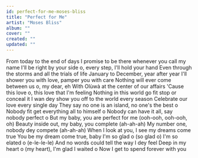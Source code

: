 ```yaml
---
id: perfect-for-me-moses-bliss
title: "Perfect for Me"
artist: "Moses Bliss"
album: ""
cover: ""
created: ""
updated: ""
---
```


From today to the end of days
I promise to be there whenever you call my name
I'll be right by your side o, every step, I'll hold your hand
Even through the storms and all the trials of life
January to December, year after year
I'll shower you with love, pamper you with care
Nothing will ever come between us o, my dear, eh
With Olùwà at the center of our affairs
'Cause this love o, this love that I'm feeling
Nothing in this world go fit stop or conceal it
I wan dey show you off to the world every season
Celebrate our love every single day
They say no one is an island, no one's the best o
Nobody fit get everything all to himself o
Nobody can have it all, say nobody perfect o
But my baby, you are perfect for me (ooh-ooh, ooh-ooh, oh)
Beauty inside out, my baby, you complete (ah-ah-ah)
My number one, nobody dey compete (ah-ah-ah)
When I look at you, I see my dreams come true
You be my dream come true, baby
I'm so glad o (so glad o)
I'm so elated o (e-le-le-le)
And no words could tell the way I dey feel
Deep in my heart o (my heart), I'm glad I waited o
Now I get to spend forever with you